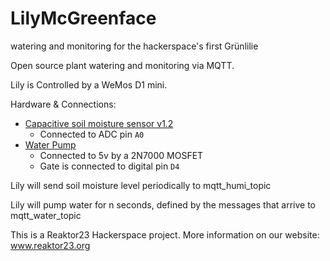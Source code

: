 # LilyMcGreenface
watering and monitoring for the hackerspace's first Grünlilie

Open source plant watering and monitoring via MQTT.

Lily is Controlled by a WeMos D1 mini.

Hardware & Connections:
- [Capacitive soil moisture sensor v1.2](https://de.aliexpress.com/item/32882371718.html?spm=a2g0x.search0104.3.9.27cd1717awQgUo&ws_ab_test=searchweb0_0%2Csearchweb201602_10_10065_10068_10547_319_317_10548_10696_10084_453_10083_454_10618_10304_10307_10820_10821_537_10302_536_10843_10059_10884_10887_321_322_10103%2Csearchweb201603_53%2CppcSwitch_0&algo_expid=dfe48d84-9e84-4e12-83c0-2ab382136e48-1&algo_pvid=dfe48d84-9e84-4e12-83c0-2ab382136e48)
  - Connected to ADC pin `A0`
- [Water Pump](https://de.aliexpress.com/item/33023236950.html?spm=a2g0x.search0104.3.85.2b7f1ab0qKnHMy&ws_ab_test=searchweb0_0%2Csearchweb201602_10_10065_10068_10547_319_317_10548_10696_10084_453_10083_454_10618_10304_10307_10820_10821_537_10302_536_10843_10059_10884_10887_321_322_10103%2Csearchweb201603_53%2CppcSwitch_0&algo_expid=d5335373-96ad-438e-9c6d-b86f28b54d38-12&algo_pvid=d5335373-96ad-438e-9c6d-b86f28b54d38)
  - Connected to 5v by a 2N7000 MOSFET
  - Gate is connected to digital pin `D4`

Lily will send soil moisture level periodically to mqtt_humi_topic

Lily will pump water for n seconds, defined by the messages that arrive to mqtt_water_topic

This is a Reaktor23 Hackerspace project.
More information on our website:
www.reaktor23.org
